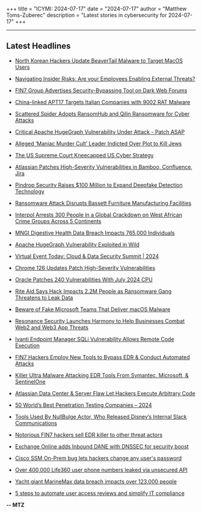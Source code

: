 +++
title = "ICYMI: 2024-07-17"
date = "2024-07-17"
author = "Matthew Toms-Zuberec"
description = "Latest stories in cybersecurity for 2024-07-17"
+++

---------------------------------------------------------------------------
## Latest Headlines
- [North Korean Hackers Update BeaverTail Malware to Target MacOS Users](https://thehackernews.com/2024/07/north-korean-hackers-update-beavertail.html)

- [Navigating Insider Risks: Are your Employees Enabling External Threats?](https://thehackernews.com/2024/07/navigating-insider-risks-are-your.html)

- [FIN7 Group Advertises Security-Bypassing Tool on Dark Web Forums](https://thehackernews.com/2024/07/fin7-group-advertises-security.html)

- [China-linked APT17 Targets Italian Companies with 9002 RAT Malware](https://thehackernews.com/2024/07/china-linked-apt17-targets-italian.html)

- [Scattered Spider Adopts RansomHub and Qilin Ransomware for Cyber Attacks](https://thehackernews.com/2024/07/scattered-spider-adopts-ransomhub-and.html)

- [Critical Apache HugeGraph Vulnerability Under Attack - Patch ASAP](https://thehackernews.com/2024/07/critical-apache-hugegraph-vulnerability.html)

- [Alleged ‘Maniac Murder Cult’ Leader Indicted Over Plot to Kill Jews](https://www.wired.com/story/commander-butcher-maniac-murder-cult-arrested/)

- [The US Supreme Court Kneecapped US Cyber Strategy](https://www.wired.com/story/us-supreme-court-chevron-deference-cybersecurity-policy/)

- [Atlassian Patches High-Severity Vulnerabilities in Bamboo, Confluence, Jira](https://www.securityweek.com/atlassian-patches-high-severity-vulnerabilities-in-bamboo-confluence-jira/)

- [Pindrop Security Raises $100 Million to Expand Deepfake Detection Technology](https://www.securityweek.com/pindrop-security-raises-100-million-to-expand-deepfake-detection-technology/)

- [Ransomware Attack Disrupts Bassett Furniture Manufacturing Facilities](https://www.securityweek.com/ransomware-attack-disrupts-bassett-furniture-manufacturing-facilities/)

- [Interpol Arrests 300 People in a Global Crackdown on West African Crime Groups Across 5 Continents](https://www.securityweek.com/interpol-arrests-300-people-in-a-global-crackdown-on-west-african-crime-groups-across-5-continents/)

- [MNGI Digestive Health Data Breach Impacts 765,000 Individuals](https://www.securityweek.com/mngi-digestive-health-data-breach-impacts-765000-individuals/)

- [Apache HugeGraph Vulnerability Exploited in Wild](https://www.securityweek.com/apache-hugegraph-vulnerability-exploited-in-wild/)

- [Virtual Event Today: Cloud & Data Security Summit | 2024](https://www.securityweek.com/virtual-event-today-cloud-data-security-summit-2024/)

- [Chrome 126 Updates Patch High-Severity Vulnerabilities](https://www.securityweek.com/chrome-126-updates-patch-high-severity-vulnerabilities/)

- [Oracle Patches 240 Vulnerabilities With July 2024 CPU](https://www.securityweek.com/oracle-patches-240-vulnerabilities-with-july-2024-cpu/)

- [Rite Aid Says Hack Impacts 2.2M People as Ransomware Gang Threatens to Leak Data](https://www.securityweek.com/rite-aid-says-hack-impacts-2-2m-people-as-ransomware-gang-threatens-to-leak-data/)

- [Beware of Fake Microsoft Teams That Deliver macOS Malware](https://cybersecuritynews.com/fake-microsoft-teams-macos-malware/)

- [Resonance Security Launches Harmony to Help Businesses Combat Web2 and Web3 App Threats](https://cybersecuritynews.com/combat-web2-and-web3-app-threats/)

- [Ivanti Endpoint Manager SQLi Vulnerability Allows Remote Code Execution](https://cybersecuritynews.com/ivanti-endpoint-manager-sqli-vulnerability/)

- [FIN7 Hackers Employ New Tools to Bypass EDR & Conduct Automated Attacks](https://cybersecuritynews.com/fin7-bypass-edr-solutions/)

- [Killer Ultra Malware Attacking EDR Tools From Symantec, Microsoft, & SentinelOne](https://cybersecuritynews.com/killer-ultra-malware-attacks-edr-tools/)

- [Atlassian Data Center & Server Flaw Let Hackers Execute Arbitrary Code](https://cybersecuritynews.com/atlassian-data-center-server-flaw/)

- [50 World’s Best Penetration Testing Companies – 2024](https://cybersecuritynews.com/penetration-testing-companies/)

- [Tools Used By NullBulge Actor, Who Released Disney’s Internal Slack Communications](https://cybersecuritynews.com/tools-used-nullbulge-disney-slack-leak/)

- [Notorious FIN7 hackers sell EDR killer to other threat actors](https://www.bleepingcomputer.com/news/security/notorious-fin7-hackers-sell-edr-killer-to-other-threat-actors/)

- [Exchange Online adds Inbound DANE with DNSSEC for security boost](https://www.bleepingcomputer.com/news/microsoft/exchange-online-adds-inbound-dane-with-dnssec-for-security-boost/)

- [Cisco SSM On-Prem bug lets hackers change any user's password](https://www.bleepingcomputer.com/news/security/cisco-ssm-on-prem-bug-lets-hackers-change-any-users-password/)

- [Over 400,000 Life360 user phone numbers leaked via unsecured API](https://www.bleepingcomputer.com/news/security/over-400-000-life360-user-phone-numbers-leaked-via-unsecured-android-api/)

- [Yacht giant MarineMax data breach impacts over 123,000 people](https://www.bleepingcomputer.com/news/security/yacht-giant-marinemax-data-breach-impacts-over-123-000-people/)

- [5 steps to automate user access reviews and simplify IT compliance](https://www.bleepingcomputer.com/news/security/5-steps-to-automate-user-access-reviews-and-simplify-it-compliance/)

**-- MTZ**
